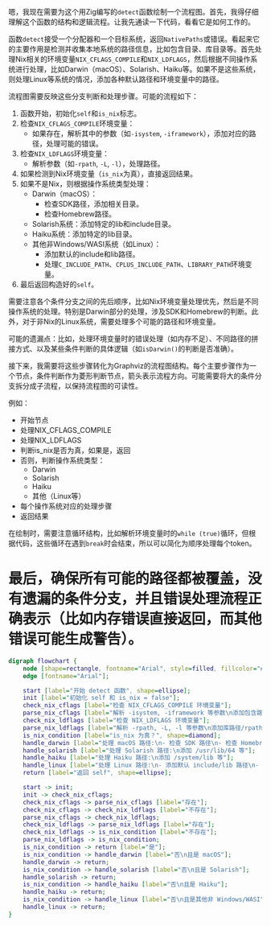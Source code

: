 嗯，我现在需要为这个用Zig编写的`detect`函数绘制一个流程图。首先，我得仔细理解这个函数的结构和逻辑流程。让我先通读一下代码，看看它是如何工作的。

函数`detect`接受一个分配器和一个目标系统，返回`NativePaths`或错误。看起来它的主要作用是检测并收集本地系统的路径信息，比如包含目录、库目录等。首先处理Nix相关的环境变量`NIX_CFLAGS_COMPILE`和`NIX_LDFLAGS`，然后根据不同操作系统进行处理，比如Darwin（macOS）、Solarish、Haiku等。如果不是这些系统，则处理Linux等系统的情况，添加各种默认路径和环境变量中的路径。

流程图需要反映这些分支判断和处理步骤。可能的流程如下：

1. 函数开始，初始化`self`和`is_nix`标志。
2. 检查`NIX_CFLAGS_COMPILE`环境变量：
   - 如果存在，解析其中的参数（如`-isystem`, `-iframework`），添加对应的路径，处理可能的错误。
3. 检查`NIX_LDFLAGS`环境变量：
   - 解析参数（如`-rpath`, `-L`, `-l`），处理路径。
4. 如果检测到Nix环境变量（`is_nix`为真），直接返回结果。
5. 如果不是Nix，则根据操作系统类型处理：
   - Darwin（macOS）：
     - 检查SDK路径，添加相关目录。
     - 检查Homebrew路径。
   - Solarish系统：添加特定的lib和include目录。
   - Haiku系统：添加特定的lib目录。
   - 其他非Windows/WASI系统（如Linux）：
     - 添加默认的include和lib路径。
     - 处理`C_INCLUDE_PATH`、`CPLUS_INCLUDE_PATH`、`LIBRARY_PATH`环境变量。
6. 最后返回构造好的`self`。

需要注意各个条件分支之间的先后顺序，比如Nix环境变量处理优先，然后是不同操作系统的处理。特别是Darwin部分的处理，涉及SDK和Homebrew的判断。此外，对于非Nix的Linux系统，需要处理多个可能的路径和环境变量。

可能的遗漏点：比如，处理环境变量时的错误处理（如内存不足）、不同路径的拼接方式、以及某些条件判断的具体逻辑（如`isDarwin()`的判断是否准确）。

接下来，我需要将这些步骤转化为Graphviz的流程图结构。每个主要步骤作为一个节点，条件判断作为菱形判断节点，箭头表示流程方向。可能需要将大的条件分支拆分成子流程，以保持流程图的可读性。

例如：

- 开始节点
- 处理NIX_CFLAGS_COMPILE
- 处理NIX_LDFLAGS
- 判断is_nix是否为真，如果是，返回
- 否则，判断操作系统类型：
  - Darwin
  - Solarish
  - Haiku
  - 其他（Linux等）
- 每个操作系统对应的处理步骤
- 返回结果

在绘制时，需要注意循环结构，比如解析环境变量时的`while (true)`循环，但根据代码，这些循环在遇到`break`时会结束，所以可以简化为顺序处理每个token。

最后，确保所有可能的路径都被覆盖，没有遗漏的条件分支，并且错误处理流程正确表示（比如内存错误直接返回，而其他错误可能生成警告）。
================================================
```dot
digraph flowchart {
    node [shape=rectangle, fontname="Arial", style=filled, fillcolor="#E5E5E5"];
    edge [fontname="Arial"];

    start [label="开始 detect 函数", shape=ellipse];
    init [label="初始化 self 和 is_nix = false"];
    check_nix_cflags [label="检查 NIX_CFLAGS_COMPILE 环境变量"];
    parse_nix_cflags [label="解析 -isystem, -iframework 等参数\n添加包含路径/框架路径"];
    check_nix_ldflags [label="检查 NIX_LDFLAGS 环境变量"];
    parse_nix_ldflags [label="解析 -rpath, -L, -l 等参数\n添加库路径/rpath"];
    is_nix_condition [label="is_nix 为真？", shape=diamond];
    handle_darwin [label="处理 macOS 路径:\n- 检查 SDK 路径\n- 检查 Homebrew 路径"];
    handle_solarish [label="处理 Solarish 路径:\n添加 /usr/lib/64 等"];
    handle_haiku [label="处理 Haiku 路径:\n添加 /system/lib 等"];
    handle_linux [label="处理 Linux 路径:\n- 添加默认 include/lib 路径\n- 处理 C_INCLUDE_PATH 等环境变量"];
    return [label="返回 self", shape=ellipse];

    start -> init;
    init -> check_nix_cflags;
    check_nix_cflags -> parse_nix_cflags [label="存在"];
    check_nix_cflags -> check_nix_ldflags [label="不存在"];
    parse_nix_cflags -> check_nix_ldflags;
    check_nix_ldflags -> parse_nix_ldflags [label="存在"];
    check_nix_ldflags -> is_nix_condition [label="不存在"];
    parse_nix_ldflags -> is_nix_condition;
    is_nix_condition -> return [label="是"];
    is_nix_condition -> handle_darwin [label="否\n且是 macOS"];
    handle_darwin -> return;
    is_nix_condition -> handle_solarish [label="否\n且是 Solarish"];
    handle_solarish -> return;
    is_nix_condition -> handle_haiku [label="否\n且是 Haiku"];
    handle_haiku -> return;
    is_nix_condition -> handle_linux [label="否\n且是其他非 Windows/WASI"];
    handle_linux -> return;
}
```